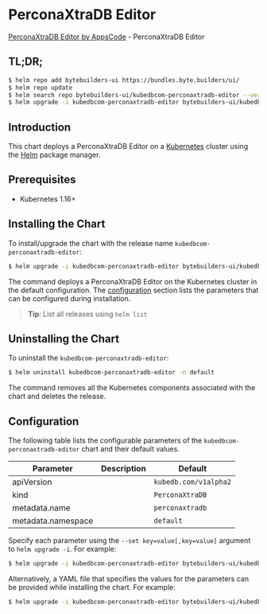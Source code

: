 # PerconaXtraDB Editor

[PerconaXtraDB Editor by AppsCode](https://byte.builders) - PerconaXtraDB Editor

## TL;DR;

```bash
$ helm repo add bytebuilders-ui https://bundles.byte.builders/ui/
$ helm repo update
$ helm search repo bytebuilders-ui/kubedbcom-perconaxtradb-editor --version=v0.3.1
$ helm upgrade -i kubedbcom-perconaxtradb-editor bytebuilders-ui/kubedbcom-perconaxtradb-editor -n default --create-namespace --version=v0.3.1
```

## Introduction

This chart deploys a PerconaXtraDB Editor on a [Kubernetes](http://kubernetes.io) cluster using the [Helm](https://helm.sh) package manager.

## Prerequisites

- Kubernetes 1.16+

## Installing the Chart

To install/upgrade the chart with the release name `kubedbcom-perconaxtradb-editor`:

```bash
$ helm upgrade -i kubedbcom-perconaxtradb-editor bytebuilders-ui/kubedbcom-perconaxtradb-editor -n default --create-namespace --version=v0.3.1
```

The command deploys a PerconaXtraDB Editor on the Kubernetes cluster in the default configuration. The [configuration](#configuration) section lists the parameters that can be configured during installation.

> **Tip**: List all releases using `helm list`

## Uninstalling the Chart

To uninstall the `kubedbcom-perconaxtradb-editor`:

```bash
$ helm uninstall kubedbcom-perconaxtradb-editor -n default
```

The command removes all the Kubernetes components associated with the chart and deletes the release.

## Configuration

The following table lists the configurable parameters of the `kubedbcom-perconaxtradb-editor` chart and their default values.

|     Parameter      | Description |             Default              |
|--------------------|-------------|----------------------------------|
| apiVersion         |             | <code>kubedb.com/v1alpha2</code> |
| kind               |             | <code>PerconaXtraDB</code>       |
| metadata.name      |             | <code>perconaxtradb</code>       |
| metadata.namespace |             | <code>default</code>             |


Specify each parameter using the `--set key=value[,key=value]` argument to `helm upgrade -i`. For example:

```bash
$ helm upgrade -i kubedbcom-perconaxtradb-editor bytebuilders-ui/kubedbcom-perconaxtradb-editor -n default --create-namespace --version=v0.3.1 --set apiVersion=kubedb.com/v1alpha2
```

Alternatively, a YAML file that specifies the values for the parameters can be provided while
installing the chart. For example:

```bash
$ helm upgrade -i kubedbcom-perconaxtradb-editor bytebuilders-ui/kubedbcom-perconaxtradb-editor -n default --create-namespace --version=v0.3.1 --values values.yaml
```
